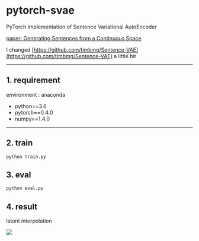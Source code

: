 # pytorch-svae
PyTorch implementation of Sentence Variational AutoEncoder

[paper: Generating Sentences from a Continuous Space](https://arxiv.org/pdf/1511.06349.pdf)

I changed [https://github.com/timbmg/Sentence-VAE](https://github.com/timbmg/Sentence-VAE) a little bit

---
## 1. requirement
environment : anaconda 
- python==3.6
- pytorch==0.4.0
- numpy==1.4.0

---
## 2. train

~~~
python train.py
~~~

## 3. eval

~~~
python eval.py
~~~

## 4. result
latent interpolation

<img src="https://www.dropbox.com/s/saovd7cha0dd6j6/Screenshot%202018-06-22%2015.43.55.png?dl=1">